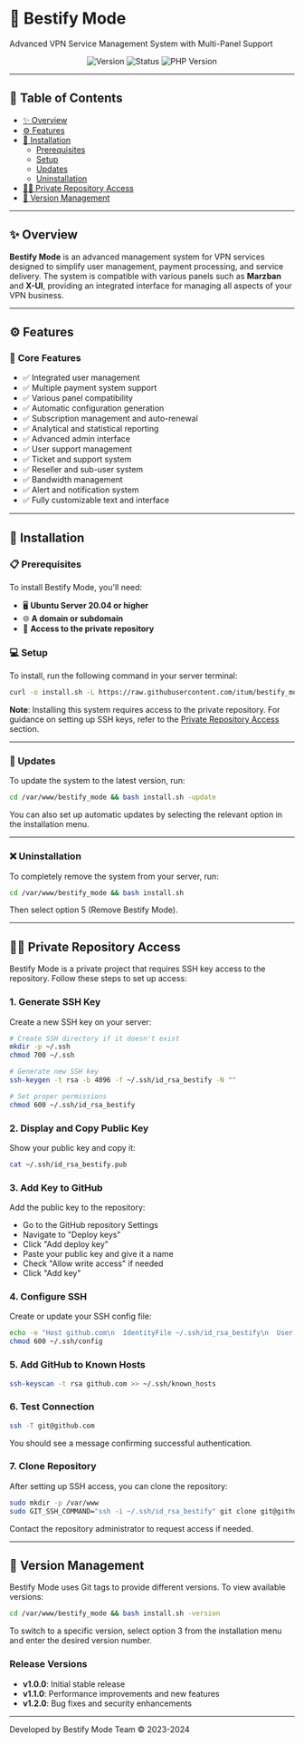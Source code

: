 # 🚀 Bestify Mode

Advanced VPN Service Management System with Multi-Panel Support

<p align="center">
    <img src="https://img.shields.io/badge/Version-1.0.0-blue?style=flat-square" alt="Version"/>
    <img src="https://img.shields.io/badge/Status-Private-red?style=flat-square" alt="Status"/>
    <img src="https://img.shields.io/badge/PHP-8.2+-green?style=flat-square" alt="PHP Version"/>
</p>


---

## 📑 Table of Contents

- [✨ Overview](#-overview)
- [⚙️ Features](#️-features)
- [🚀 Installation](#-installation)
  - [Prerequisites](#-prerequisites)
  - [Setup](#-setup)
  - [Updates](#-updates)
  - [Uninstallation](#-uninstallation)
- [👨‍💻 Private Repository Access](#-private-repository-access)
- [🔄 Version Management](#-version-management)

---

## ✨ Overview

**Bestify Mode** is an advanced management system for VPN services designed to simplify user management, payment processing, and service delivery. The system is compatible with various panels such as **Marzban** and **X-UI**, providing an integrated interface for managing all aspects of your VPN business.

---

## ⚙️ Features

### 🔹 **Core Features**

- ✅ Integrated user management
- ✅ Multiple payment system support
- ✅ Various panel compatibility
- ✅ Automatic configuration generation
- ✅ Subscription management and auto-renewal
- ✅ Analytical and statistical reporting
- ✅ Advanced admin interface
- ✅ User support management
- ✅ Ticket and support system
- ✅ Reseller and sub-user system
- ✅ Bandwidth management
- ✅ Alert and notification system
- ✅ Fully customizable text and interface

---

## 🚀 Installation

### 📋 Prerequisites

To install Bestify Mode, you'll need:
- 🖥️ **Ubuntu Server 20.04 or higher**
- 🌐 **A domain or subdomain**
- 🔑 **Access to the private repository**

### 💻 Setup

To install, run the following command in your server terminal:

```bash
curl -o install.sh -L https://raw.githubusercontent.com/itum/bestify_mode/main/install.sh && bash install.sh
```

**Note**: Installing this system requires access to the private repository. For guidance on setting up SSH keys, refer to the [Private Repository Access](#-private-repository-access) section.

---

### 🔄 Updates

To update the system to the latest version, run:

```bash
cd /var/www/bestify_mode && bash install.sh -update
```

You can also set up automatic updates by selecting the relevant option in the installation menu.

---

### ❌ Uninstallation

To completely remove the system from your server, run:

```bash
cd /var/www/bestify_mode && bash install.sh
```

Then select option 5 (Remove Bestify Mode).

---

## 👨‍💻 Private Repository Access

Bestify Mode is a private project that requires SSH key access to the repository. Follow these steps to set up access:

### 1. Generate SSH Key

Create a new SSH key on your server:

```bash
# Create SSH directory if it doesn't exist
mkdir -p ~/.ssh
chmod 700 ~/.ssh

# Generate new SSH key
ssh-keygen -t rsa -b 4096 -f ~/.ssh/id_rsa_bestify -N ""

# Set proper permissions
chmod 600 ~/.ssh/id_rsa_bestify
```

### 2. Display and Copy Public Key

Show your public key and copy it:

```bash
cat ~/.ssh/id_rsa_bestify.pub
```

### 3. Add Key to GitHub

Add the public key to the repository:

- Go to the GitHub repository Settings
- Navigate to "Deploy keys"
- Click "Add deploy key"
- Paste your public key and give it a name
- Check "Allow write access" if needed
- Click "Add key"

### 4. Configure SSH

Create or update your SSH config file:

```bash
echo -e "Host github.com\n  IdentityFile ~/.ssh/id_rsa_bestify\n  User git" >> ~/.ssh/config
chmod 600 ~/.ssh/config
```

### 5. Add GitHub to Known Hosts

```bash
ssh-keyscan -t rsa github.com >> ~/.ssh/known_hosts
```

### 6. Test Connection

```bash
ssh -T git@github.com
```

You should see a message confirming successful authentication.

### 7. Clone Repository

After setting up SSH access, you can clone the repository:

```bash
sudo mkdir -p /var/www
sudo GIT_SSH_COMMAND="ssh -i ~/.ssh/id_rsa_bestify" git clone git@github.com:itum/bestify_mode.git /var/www/bestify_mode
```

Contact the repository administrator to request access if needed.

---

## 🔄 Version Management

Bestify Mode uses Git tags to provide different versions. To view available versions:

```bash
cd /var/www/bestify_mode && bash install.sh -version
```

To switch to a specific version, select option 3 from the installation menu and enter the desired version number.

### Release Versions

- **v1.0.0**: Initial stable release
- **v1.1.0**: Performance improvements and new features
- **v1.2.0**: Bug fixes and security enhancements

---

Developed by Bestify Mode Team &copy; 2023-2024
